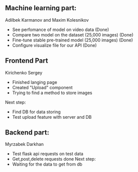 ## Machine learning part:
Adilbek Karmanov and Maxim Kolesnikov
- See perfomance of model on video data (Done)
- Compare two model on the dataset (25,000 images) (Done)
- Fine-tune stable pre-trained model (25,000 images) (Done)
- Configure visualize file for our API (Done)

## Frontend Part
Kirichenko Sergey
- Finished langing page
- Created "Upload" component
- Trying to find a method to store images



Next step:
- Find DB for data storing
- Test upload feature with server and DB



## Backend part:
Myrzabek Darkhan
- Test flask api requests on test data
- Get,post,delete requests done
Next step:
- Waiting for the data to get from db
